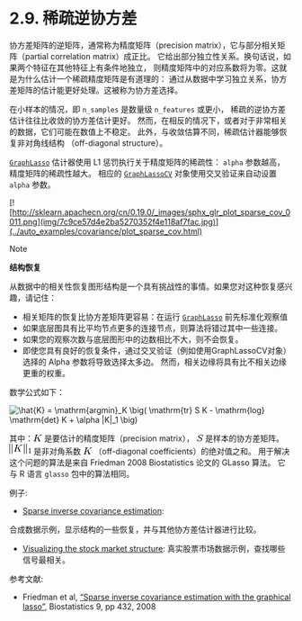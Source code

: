 # 2.9\. 稀疏逆协方差

协方差矩阵的逆矩阵，通常称为精度矩阵（precision matrix），它与部分相关矩阵（partial correlation matrix）成正比。 它给出部分独立性关系。换句话说，如果两个特征在其他特征上有条件地独立， 则精度矩阵中的对应系数将为零。这就是为什么估计一个稀疏精度矩阵是有道理的： 通过从数据中学习独立关系，协方差矩阵的估计能更好处理。这被称为协方差选择。

在小样本的情况，即 `n_samples` 是数量级 `n_features` 或更小， 稀疏的逆协方差估计往往比收敛的协方差估计更好。 然而，在相反的情况下，或者对于非常相关的数据，它们可能在数值上不稳定。 此外，与收敛估算不同，稀疏估计器能够恢复非对角线结构 （off-diagonal structure）。

[`GraphLasso`](generated/sklearn.covariance.GraphLasso.html#sklearn.covariance.GraphLasso "sklearn.covariance.GraphLasso") 估计器使用 L1 惩罚执行关于精度矩阵的稀疏性： `alpha` 参数越高，精度矩阵的稀疏性越大。 相应的 [`GraphLassoCV`](generated/sklearn.covariance.GraphLassoCV.html#sklearn.covariance.GraphLassoCV "sklearn.covariance.GraphLassoCV") 对象使用交叉验证来自动设置 `alpha` 参数。

[![http://sklearn.apachecn.org/cn/0.19.0/_images/sphx_glr_plot_sparse_cov_0011.png](img/7c9ce57d4e2ba5270352f4e118af7fac.jpg)](../auto_examples/covariance/plot_sparse_cov.html)

Note

**结构恢复**

从数据中的相关性恢复图形结构是一个具有挑战性的事情。如果您对这种恢复感兴趣，请记住：

*   相关矩阵的恢复比协方差矩阵更容易：在运行 [`GraphLasso`](generated/sklearn.covariance.GraphLasso.html#sklearn.covariance.GraphLasso "sklearn.covariance.GraphLasso") 前先标准化观察值
*   如果底层图具有比平均节点更多的连接节点，则算法将错过其中一些连接。
*   如果您的观察次数与底层图形中的边数相比不大，则不会恢复。
*   即使您具有良好的恢复条件，通过交叉验证（例如使用GraphLassoCV对象）选择的 Alpha 参数将导致选择太多边。 然而，相关边缘将具有比不相关边缘更重的权重。

数学公式如下：


![\hat{K} = \mathrm{argmin}_K \big(
            \mathrm{tr} S K - \mathrm{log} \mathrm{det} K
            + \alpha \|K\|_1
            \big)](img/43996aff9311511e6e2f81912a249c7e.jpg)


其中：![K](img/e279b8169ddd6581c5606c868ba52fae.jpg) 是要估计的精度矩阵（precision matrix）， ![S](img/12ecd862769bee1e71c75c134b6423bb.jpg) 是样本的协方差矩阵。 ![\|K\|_1](img/6122e23454910f4f076c71a84c068291.jpg) 是非对角系数 ![K](img/e279b8169ddd6581c5606c868ba52fae.jpg) （off-diagonal coefficients）的绝对值之和。 用于解决这个问题的算法是来自 Friedman 2008 Biostatistics 论文的 GLasso 算法。 它与 R 语言 `glasso` 包中的算法相同。

例子:

*   [Sparse inverse covariance estimation](../auto_examples/covariance/plot_sparse_cov.html#sphx-glr-auto-examples-covariance-plot-sparse-cov-py):

合成数据示例，显示结构的一些恢复，并与其他协方差估计器进行比较。

*   [Visualizing the stock market structure](../auto_examples/applications/plot_stock_market.html#sphx-glr-auto-examples-applications-plot-stock-market-py): 真实股票市场数据示例，查找哪些信号最相关。

参考文献:

*   Friedman et al, [“Sparse inverse covariance estimation with the graphical lasso”](http://biostatistics.oxfordjournals.org/content/9/3/432.short), Biostatistics 9, pp 432, 2008